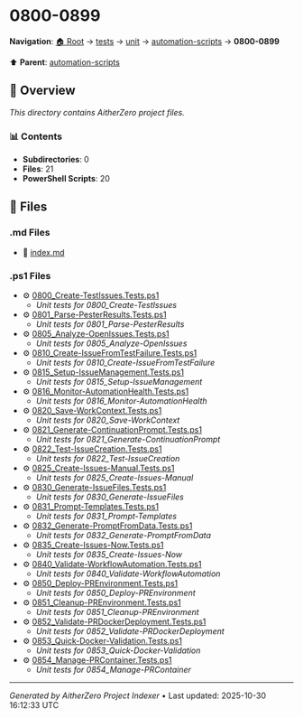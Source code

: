 # 0800-0899

**Navigation**: [🏠 Root](../../../../index.md) → [tests](../../../index.md) → [unit](../../index.md) → [automation-scripts](../index.md) → **0800-0899**

⬆️ **Parent**: [automation-scripts](../index.md)

## 📖 Overview

*This directory contains AitherZero project files.*

### 📊 Contents

- **Subdirectories**: 0
- **Files**: 21
- **PowerShell Scripts**: 20

## 📄 Files

### .md Files

- 📝 [index.md](./index.md)

### .ps1 Files

- ⚙️ [0800_Create-TestIssues.Tests.ps1](./0800_Create-TestIssues.Tests.ps1)
  - *Unit tests for 0800_Create-TestIssues*
- ⚙️ [0801_Parse-PesterResults.Tests.ps1](./0801_Parse-PesterResults.Tests.ps1)
  - *Unit tests for 0801_Parse-PesterResults*
- ⚙️ [0805_Analyze-OpenIssues.Tests.ps1](./0805_Analyze-OpenIssues.Tests.ps1)
  - *Unit tests for 0805_Analyze-OpenIssues*
- ⚙️ [0810_Create-IssueFromTestFailure.Tests.ps1](./0810_Create-IssueFromTestFailure.Tests.ps1)
  - *Unit tests for 0810_Create-IssueFromTestFailure*
- ⚙️ [0815_Setup-IssueManagement.Tests.ps1](./0815_Setup-IssueManagement.Tests.ps1)
  - *Unit tests for 0815_Setup-IssueManagement*
- ⚙️ [0816_Monitor-AutomationHealth.Tests.ps1](./0816_Monitor-AutomationHealth.Tests.ps1)
  - *Unit tests for 0816_Monitor-AutomationHealth*
- ⚙️ [0820_Save-WorkContext.Tests.ps1](./0820_Save-WorkContext.Tests.ps1)
  - *Unit tests for 0820_Save-WorkContext*
- ⚙️ [0821_Generate-ContinuationPrompt.Tests.ps1](./0821_Generate-ContinuationPrompt.Tests.ps1)
  - *Unit tests for 0821_Generate-ContinuationPrompt*
- ⚙️ [0822_Test-IssueCreation.Tests.ps1](./0822_Test-IssueCreation.Tests.ps1)
  - *Unit tests for 0822_Test-IssueCreation*
- ⚙️ [0825_Create-Issues-Manual.Tests.ps1](./0825_Create-Issues-Manual.Tests.ps1)
  - *Unit tests for 0825_Create-Issues-Manual*
- ⚙️ [0830_Generate-IssueFiles.Tests.ps1](./0830_Generate-IssueFiles.Tests.ps1)
  - *Unit tests for 0830_Generate-IssueFiles*
- ⚙️ [0831_Prompt-Templates.Tests.ps1](./0831_Prompt-Templates.Tests.ps1)
  - *Unit tests for 0831_Prompt-Templates*
- ⚙️ [0832_Generate-PromptFromData.Tests.ps1](./0832_Generate-PromptFromData.Tests.ps1)
  - *Unit tests for 0832_Generate-PromptFromData*
- ⚙️ [0835_Create-Issues-Now.Tests.ps1](./0835_Create-Issues-Now.Tests.ps1)
  - *Unit tests for 0835_Create-Issues-Now*
- ⚙️ [0840_Validate-WorkflowAutomation.Tests.ps1](./0840_Validate-WorkflowAutomation.Tests.ps1)
  - *Unit tests for 0840_Validate-WorkflowAutomation*
- ⚙️ [0850_Deploy-PREnvironment.Tests.ps1](./0850_Deploy-PREnvironment.Tests.ps1)
  - *Unit tests for 0850_Deploy-PREnvironment*
- ⚙️ [0851_Cleanup-PREnvironment.Tests.ps1](./0851_Cleanup-PREnvironment.Tests.ps1)
  - *Unit tests for 0851_Cleanup-PREnvironment*
- ⚙️ [0852_Validate-PRDockerDeployment.Tests.ps1](./0852_Validate-PRDockerDeployment.Tests.ps1)
  - *Unit tests for 0852_Validate-PRDockerDeployment*
- ⚙️ [0853_Quick-Docker-Validation.Tests.ps1](./0853_Quick-Docker-Validation.Tests.ps1)
  - *Unit tests for 0853_Quick-Docker-Validation*
- ⚙️ [0854_Manage-PRContainer.Tests.ps1](./0854_Manage-PRContainer.Tests.ps1)
  - *Unit tests for 0854_Manage-PRContainer*

---

*Generated by AitherZero Project Indexer* • Last updated: 2025-10-30 16:12:33 UTC


